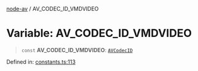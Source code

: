 [node-av](../globals.md) / AV\_CODEC\_ID\_VMDVIDEO

# Variable: AV\_CODEC\_ID\_VMDVIDEO

> `const` **AV\_CODEC\_ID\_VMDVIDEO**: [`AVCodecID`](../type-aliases/AVCodecID.md)

Defined in: [constants.ts:113](https://github.com/seydx/av/blob/f8631fc881b394300b1479f511d55cf1c370a87f/src/constants/constants.ts#L113)
